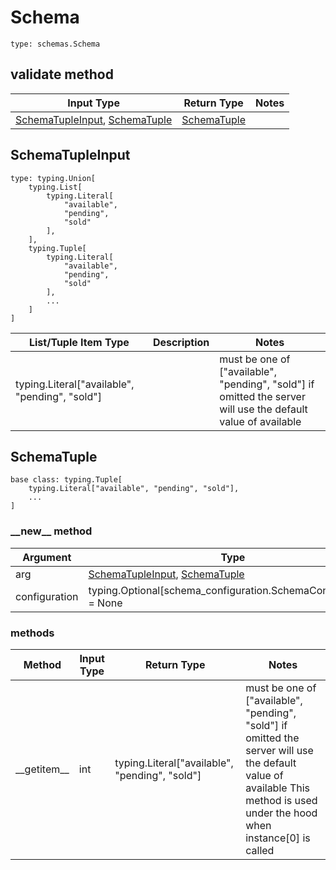 # Schema
```
type: schemas.Schema
```

## validate method
Input Type | Return Type | Notes
------------ | ------------- | -------------
[SchemaTupleInput](#schematupleinput), [SchemaTuple](#schematuple) | [SchemaTuple](#schematuple) |

## SchemaTupleInput
```
type: typing.Union[
    typing.List[
        typing.Literal[
            "available",
            "pending",
            "sold"
        ],
    ],
    typing.Tuple[
        typing.Literal[
            "available",
            "pending",
            "sold"
        ],
        ...
    ]
]
```
List/Tuple Item Type | Description | Notes
-------------------- | ------------- | -------------
typing.Literal["available", "pending", "sold"] |  | must be one of ["available", "pending", "sold"] if omitted the server will use the default value of available

## SchemaTuple
```
base class: typing.Tuple[
    typing.Literal["available", "pending", "sold"],
    ...
]
```
### &lowbar;&lowbar;new&lowbar;&lowbar; method
Argument | Type
-------- | ------
arg      | [SchemaTupleInput](#schematupleinput), [SchemaTuple](#schematuple)
configuration | typing.Optional[schema_configuration.SchemaConfiguration] = None

### methods
Method | Input Type | Return Type | Notes
------ | ---------- | ----------- | ------
&lowbar;&lowbar;getitem&lowbar;&lowbar; | int | typing.Literal["available", "pending", "sold"] | must be one of ["available", "pending", "sold"] if omitted the server will use the default value of available This method is used under the hood when instance[0] is called
